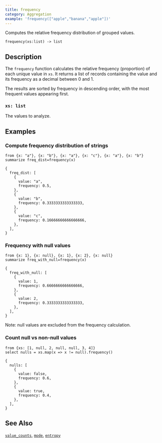 ```yaml
---
title: frequency
category: Aggregation
example: 'frequency(["apple","banana","apple"])'
---
```


Computes the relative frequency distribution of grouped values.

```tql
frequency(xs:list) -> list
```

## Description

The `frequency` function calculates the relative frequency (proportion) of each
unique value in `xs`. It returns a list of records containing the value and its
frequency as a decimal between 0 and 1.

The results are sorted by frequency in descending order, with the most frequent
values appearing first.

### `xs: list`

The values to analyze.

## Examples

### Compute frequency distribution of strings

```tql
from {x: "a"}, {x: "b"}, {x: "a"}, {x: "c"}, {x: "a"}, {x: "b"}
summarize freq_dist=frequency(x)
```

```tql
{
  freq_dist: [
    {
      value: "a",
      frequency: 0.5,
    },
    {
      value: "b",
      frequency: 0.3333333333333333,
    },
    {
      value: "c",
      frequency: 0.16666666666666666,
    },
  ],
}
```

### Frequency with null values

```tql
from {x: 1}, {x: null}, {x: 1}, {x: 2}, {x: null}
summarize freq_with_null=frequency(x)
```

```tql
{
  freq_with_null: [
    {
      value: 1,
      frequency: 0.6666666666666666,
    },
    {
      value: 2,
      frequency: 0.3333333333333333,
    },
  ],
}
```

Note: null values are excluded from the frequency calculation.

### Count null vs non-null values

```tql
from {xs: [1, null, 2, null, null, 3, 4]}
select nulls = xs.map(x => x != null).frequency()
```

```tql
{
  nulls: [
    {
      value: false,
      frequency: 0.6,
    },
    {
      value: true,
      frequency: 0.4,
    },
  ],
}
```

## See Also

[`value_counts`](/reference/functions/value_counts),
[`mode`](/reference/functions/mode),
[`entropy`](/reference/functions/entropy)

